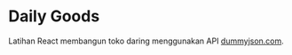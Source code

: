 # Daily Goods

Latihan React membangun toko daring menggunakan API [dummyjson.com](https://dummyjson.com).
